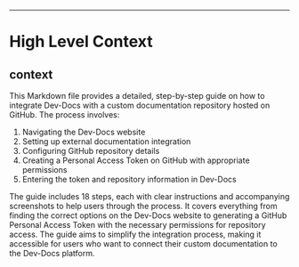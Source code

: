

  ---
# High Level Context
## context
This Markdown file provides a detailed, step-by-step guide on how to integrate Dev-Docs with a custom documentation repository hosted on GitHub. The process involves:

1. Navigating the Dev-Docs website
2. Setting up external documentation integration
3. Configuring GitHub repository details
4. Creating a Personal Access Token on GitHub with appropriate permissions
5. Entering the token and repository information in Dev-Docs

The guide includes 18 steps, each with clear instructions and accompanying screenshots to help users through the process. It covers everything from finding the correct options on the Dev-Docs website to generating a GitHub Personal Access Token with the necessary permissions for repository access. The guide aims to simplify the integration process, making it accessible for users who want to connect their custom documentation to the Dev-Docs platform.

  